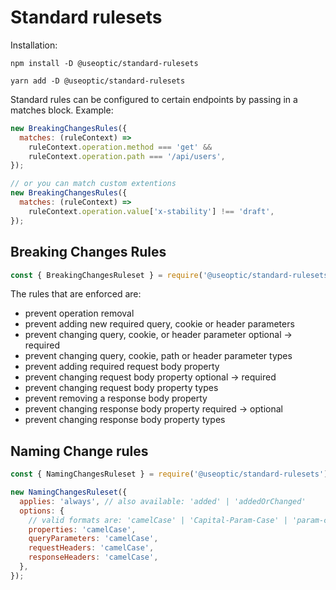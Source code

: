 # Standard rulesets

Installation:

```
npm install -D @useoptic/standard-rulesets
```

```
yarn add -D @useoptic/standard-rulesets
```

Standard rules can be configured to certain endpoints by passing in a matches block. Example:

```javascript
new BreakingChangesRules({
  matches: (ruleContext) =>
    ruleContext.operation.method === 'get' &&
    ruleContext.operation.path === '/api/users',
});

// or you can match custom extentions
new BreakingChangesRules({
  matches: (ruleContext) =>
    ruleContext.operation.value['x-stability'] !== 'draft',
});
```

## Breaking Changes Rules

```javascript
const { BreakingChangesRuleset } = require('@useoptic/standard-rulesets');
```

The rules that are enforced are:

- prevent operation removal
- prevent adding new required query, cookie or header parameters
- prevent changing query, cookie, or header parameter optional -> required
- prevent changing query, cookie, path or header parameter types
- prevent adding required request body property
- prevent changing request body property optional -> required
- prevent changing request body property types
- prevent removing a response body property
- prevent changing response body property required -> optional
- prevent changing response body property types

## Naming Change rules

```javascript
const { NamingChangesRuleset } = require('@useoptic/standard-rulesets');
```

```javascript
new NamingChangesRuleset({
  applies: 'always', // also available: 'added' | 'addedOrChanged'
  options: {
    // valid formats are: 'camelCase' | 'Capital-Param-Case' | 'param-case' | 'PascalCase' | 'snake_case'
    properties: 'camelCase',
    queryParameters: 'camelCase',
    requestHeaders: 'camelCase',
    responseHeaders: 'camelCase',
  },
});
```
